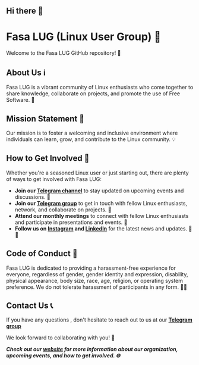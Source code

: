 ## Hi there 👋

# Fasa LUG (Linux User Group) 🐧

Welcome to the Fasa LUG GitHub repository! 🎉

## About Us ℹ️

Fasa LUG is a vibrant community of Linux enthusiasts who come together to share knowledge, collaborate on projects, and promote the use of Free Software. 🚀

## Mission Statement 🌟

Our mission is to foster a welcoming and inclusive environment where individuals can learn, grow, and contribute to the Linux community. 💡

## How to Get Involved 💬

Whether you're a seasoned Linux user or just starting out, there are plenty of ways to get involved with Fasa LUG:

- **Join our [Telegram channel](https://t.me/FasaLUG)** to stay updated on upcoming events and discussions. 📱
- **Join our [Telegram group](https://t.me/LUGfasa)** to get in touch with fellow Linux enthusiasts, network, and collaborate on projects. 📱
- **Attend our monthly meetings** to connect with fellow Linux enthusiasts and participate in presentations and events. 📅
- **Follow us on [Instagram](https://instagram.com/fasalug.ir) and [LinkedIn](https://linkedin.com/company/fasalug)** for the latest news and updates. 📸 💼

## Code of Conduct 🤝

Fasa LUG is dedicated to providing a harassment-free experience for everyone, regardless of gender, gender identity and expression, disability, physical appearance, body size, race, age, religion, or operating system preference. We do not tolerate harassment of participants in any form. 🚫❌

## Contact Us 📞

If you have any questions , don't hesitate to reach out to us at our **[Telegram group](https://t.me/LUGfasa)**

We look forward to collaborating with you! 🌈

***Check out our [website](FasaLUG.ir) for more information about our organization, upcoming events, and how to get involved. 🌐***

